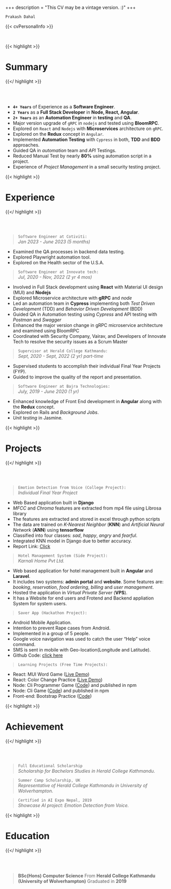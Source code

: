 +++
description = "This CV may be a vintage version. :)"
+++

    Prakash Dahal

{{< cvPersonalInfo >}}

<br/>

{{< highlight >}}

# Summary

{{</ highlight >}}

<br/>
<br/>

- **`4+ Years`** of Experience as a **Software Engineer**.
- **`2 Years`** as a **Full Stack Developer** in **Node, React, Angular**.
- **`2+ Years`** as an **Automation Engineer** in **testing** and **QA**.
- Major version upgrade of `gRPC` in `nodejs` and tested using **BloomRPC**.
- Explored on `React` and `Nodejs` with **Microservices** architecture on `gRPC`.
- Explored on the **Redux** concept in `Angular`.
- Implemented **Automation Testing** with `Cypress` in both, **TDD** and **BDD** approaches.
- Guided QA in _automation_ team and _API_ Testings.
- Reduced Manual Test by nearly **80%** using automation script in a project.
- Experience of _Project Management_ in a small security testing project.

{{< highlight >}}

# Experience

{{</ highlight >}}

<br/>
<br/>

> `Software Engineer at Cotiviti:` <br> _Jan 2023 - June 2023 (5 months)_
- Examined the QA processes in backend data testing.
- Explored Playwright automation tool.
- Explored on the Health sector of the U.S.A.

> `Software Engineer at Innovate tech:` <br> _Jul, 2020 - Nov, 2022 (2 yr 4 mos)_

- Involved in Full Stack development using **React** with Material UI design (MUI) and **Nodejs**
- Explored Microservice architecture with **gRPC** and _node_
- Led an automation team in **Cypress** implementing both _Test Driven Development_ (TDD) and _Behavior Driven Development_ (BDD)
- Guided QA in Automation testing using _Cypress_ and API testing with _Postman_ and _Swagger_
- Enhanced the major version change in gRPC microservice architecture and examined using BloomRPC
- Coordinated with Security Company, Vairav, and Developers of Innovate Tech to resolve the security issues as a Scrum Master

> `Supervisor at Herald College Kathmandu:` <br> _Sept, 2020 - Sept, 2022 (2 yr) part-time_

- Supervised students to accomplish their individual Final Year Projects (FYP).
- Guided to improve the quality of the report and presentation.

> `Software Engineer at Bajra Technologies:` <br> _July, 2019 - June 2020 (1 yr)_

- Enhanced knowledge of Front End development in **Angular** along with the **Redux** concept.
- Explored on Rails and _Background Jobs_.
- _Unit testing_ in Jasmine.

{{< highlight >}}

# Projects

{{</ highlight >}}

<br/>
<br/>

> `Emotion Detection from Voice (College Project):` <br> _Individual Final Year Project_

- Web Based application built in **Django**
- _MFCC_ and _Chroma_ features are extracted from mp4 file using Librosa library
- The features are extracted and stored in excel through python scripts
- The data are trained on _K-Nearest Neighbor_ (**KNN**) and _Artificial Neural Network_ (**ANN**) using **tensorflow**
- Classified into four classes: _sad_, _happy_, _angry_ and _fearful_.
- Integrated KNN model in Django due to better accuracy.
- Report Link: <a href="https://github.com/PrakashDahal/Final-Year-Project/blob/master/prakashDahal_1828421_FYP_report.pdf" target="_blank">Click</a>

> `Hotel Management System (Side Project):` <br> _Karnali Home Pvt Ltd._

- Web based application for hotel management built in **Angular** and **Laravel**.
- It includes two systems: **admin portal** and **website**. Some features are: _booking_, _reservation_, _food ordering_, _billing_ and _user management_.
- Hosted the application in _Virtual Private Server_ (**VPS**).
- It has a Website for end users and Frotend and Backend appliation System for system users.

> `Saver App (Hackathon Project):`

- Android Mobile Application.
- Intention to prevent Rape cases from Android.
- Implemented in a group of 5 people.
- Google voice navigation was used to catch the user “Help” voice command.
- SMS is sent in mobile with Geo-location(Longitude and Latitude).
- Github Code: <a href="https://github.com/PrakashDahal/Saver-App" target="_blank">click here</a>

> `Learning Projects (Free Time Projects):`

- React: MUI Word Game (<a href="https://prakashdahal.github.io/word-game/" target="_blank">Live Demo</a>)
- React: Color Change Practice (<a href="https://prakashdahal.github.io/change-bacckground-color/" target="_blank">Live Demo</a>)
- Node: Cli Programmer Game (<a href="https://github.com/PrakashDahal/cli-fun-game" target="_blank">Code</a>) and published in npm
- Node: Cli Game (<a href="https://github.com/PrakashDahal/cli-guess-game" target="_blank">Code</a>) and published in npm
- Front-end: Bootstrap Practice (<a href="https://github.com/PrakashDahal/Web-Site/" target="_blank">Code</a>)
  <br>

{{< highlight >}}

# Achievement

{{</ highlight >}}

<br/>
<br/>

> `Full Educational Scholarship` \
> _Scholarship for Bachelors Studies in Herald College Kathmandu._

> `Summer Camp Scholarship, UK`\
> _Representative of Herald College Kathmandu in University of Wolverhampton._

> `Certified in AI Expo Nepal, 2019`\
> _Showcase AI project: Emotion Detection from Voice._

{{< highlight >}}

# Education

{{</ highlight >}}

<br/>
<br/>

> **BSc(Hons) Computer Science** From **Herald College Kathmandu (University of Wolverhampton)** Graduated in **2019**
